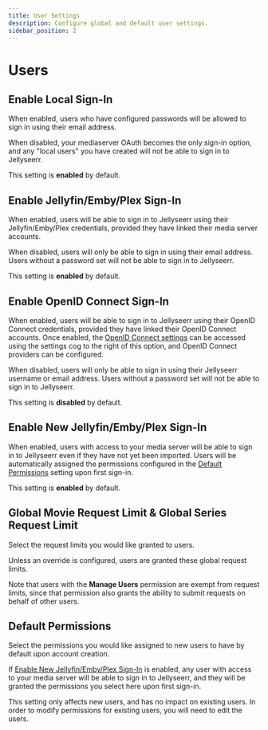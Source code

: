```yaml
---
title: User Settings
description: Configure global and default user settings.
sidebar_position: 2
---
```


# Users

## Enable Local Sign-In

When enabled, users who have configured passwords will be allowed to sign in using their email address.

When disabled, your mediaserver OAuth becomes the only sign-in option, and any "local users" you have created will not be able to sign in to Jellyseerr.

This setting is **enabled** by default.

## Enable Jellyfin/Emby/Plex Sign-In

When enabled, users will be able to sign in to Jellyseerr using their Jellyfin/Emby/Plex credentials, provided they have linked their media server accounts.

When disabled, users will only be able to sign in using their email address. Users without a password set will not be able to sign in to Jellyseerr.

This setting is **enabled** by default.

## Enable OpenID Connect Sign-In

When enabled, users will be able to sign in to Jellyseerr using their OpenID Connect credentials, provided they have linked their OpenID Connect accounts. Once enabled, the [OpenID Connect settings](./oidc.md) can be accessed using the settings cog to the right of this option, and OpenID Connect providers can be configured.

When disabled, users will only be able to sign in using their Jellyseerr username or email address. Users without a password set will not be able to sign in to Jellyseerr.

This setting is **disabled** by default.

## Enable New Jellyfin/Emby/Plex Sign-In

When enabled, users with access to your media server will be able to sign in to Jellyseerr even if they have not yet been imported. Users will be automatically assigned the permissions configured in the [Default Permissions](#default-permissions) setting upon first sign-in.

This setting is **enabled** by default.

## Global Movie Request Limit & Global Series Request Limit

Select the request limits you would like granted to users.

Unless an override is configured, users are granted these global request limits.

Note that users with the **Manage Users** permission are exempt from request limits, since that permission also grants the ability to submit requests on behalf of other users.

## Default Permissions

Select the permissions you would like assigned to new users to have by default upon account creation.

If [Enable New Jellyfin/Emby/Plex Sign-In](#enable-new-jellyfinembyplex-sign-in) is enabled, any user with access to your media server will be able to sign in to Jellyseerr, and they will be granted the permissions you select here upon first sign-in.

This setting only affects new users, and has no impact on existing users. In order to modify permissions for existing users, you will need to edit the users.
